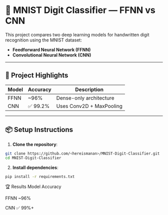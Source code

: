 # 🧠 MNIST Digit Classifier — FFNN vs CNN

This project compares two deep learning models for handwritten digit recognition using the MNIST dataset:
- **Feedforward Neural Network (FFNN)**
- **Convolutional Neural Network (CNN)**

---

## 🚀 Project Highlights

| Model | Accuracy | Description |
|-------|----------|-------------|
| FFNN  | ~96%   | Dense-only architecture |
| CNN   | ✅ 99.2% | Uses Conv2D + MaxPooling |


---

## 📦 Setup Instructions

1. **Clone the repository**:
```bash
git clone https://github.com/<hereismanan>/MNIST-Digit-Classifier.git
cd MNIST-Digit-Classifier
```
2. **Install dependencies**:

```bash
pip install -r requirements.txt
```

🏆 Results
Model	Accuracy  

FFNN	~96%

CNN	✅ 99%+
